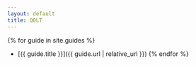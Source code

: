```yaml
---
layout: default
title: Q0LT
---
```



{% for guide in site.guides %}
- [{{ guide.title }}]({{ guide.url | relative_url }})
{% endfor %}
